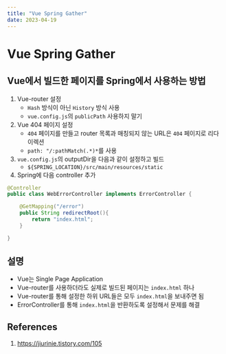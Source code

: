 ```yaml
---
title: "Vue Spring Gather"
date: 2023-04-19
---
```


# Vue Spring Gather

## Vue에서 빌드한 페이지를 Spring에서 사용하는 방법

1. Vue-router 설정
   - `Hash` 방식이 아닌 `History` 방식 사용
   - `vue.config.js`의 `publicPath` 사용하지 말기
2. Vue 404 페이지 설정
   - `404` 페이지를 만들고 router 목록과 매칭되지 않는 URL은 `404` 페이지로 리다이렉션
   - `path: "/:pathMatch(.*)*`를 사용
3. `vue.config.js`의 outputDir을 다음과 같이 설정하고 빌드
   - `${SPRING_LOCATION}/src/main/resources/static`
4. Spring에 다음 controller 추가

```Java
@Controller
public class WebErrorController implements ErrorController {

    @GetMapping("/error")
    public String redirectRoot(){
        return "index.html";
    }

}
```

## 설명

- Vue는 Single Page Application
- Vue-router를 사용하더라도 실제로 빌드된 페이지는 `index.html` 하나
- Vue-router를 통해 설정한 하위 URL들은 모두 `index.html`을 보내주면 됨
- ErrorController를 통해 `index.html`을 반환하도록 설정해서 문제를 해결

## References

1. https://jiurinie.tistory.com/105

